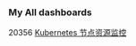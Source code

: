 ### My All dashboards

20356 [Kubernetes 节点资源监控](https://grafana.com/grafana/dashboards/20356-kubernetes/)

